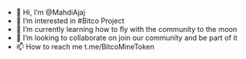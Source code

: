 - 👋 Hi, I’m @MahdiAjaj
- 👀 I’m interested in #Bitco Project
- 🌱 I’m currently learning how to fly with the community to the moon
- 💞️ I’m looking to collaborate on join our community and be part of it
- 📫 How to reach me t.me/BitcoMineToken 

<!---
MahdiAjaj/MahdiAjaj is a ✨ special ✨ repository because its `README.md` (this file) appears on your GitHub profile.
You can click the Preview link to take a look at your changes.
--->
